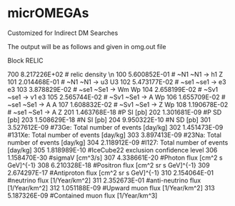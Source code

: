 # micrOMEGAs
Customized for Indirect DM Searches

The output will be as follows and given in omg.out file

Block RELIC

   700   8.217226E+02   # relic density \n
   100   5.600852E-01   # ~N1 ~N1 -> h1 Z
   101   2.014468E-01   # ~N1 ~N1 -> u3 U3
   102   5.473177E-02   # ~se1 ~se1 -> e3 e3
   103   3.878829E-02   # ~se1 ~Se1 -> Wm Wp
   104   2.658199E-02   # ~Sv1 ~se1 -> v1 e3
   105   2.565744E-02   # ~Sv1 ~Se1 -> A Wp
   106   1.655709E-02   # ~se1 ~Se1 -> A A
   107   1.608832E-02   # ~Sv1 ~Se1 -> Z Wp
   108   1.190678E-02   # ~se1 ~Se1 -> A Z
   201   1.463768E-18   #P SI [pb]
   202   1.301681E-09   #P SD [pb]
   203   1.508629E-18   #N SI [pb]
   204   9.950322E-10   #N SD [pb]
   301   3.527612E-09   #73Ge: Total number of events [day/kg]
   302   1.451473E-09   #131Xe: Total number of events [day/kg]
   303   3.897413E-09   #23Na: Total number of events [day/kg]
   304   2.118912E-09   #I127: Total number of events [day/kg]
   305   1.818989E-10   #IceCube22 exclusion confidence level
   306   1.158470E-30   #sigmaV [cm^3/s]
   307   4.338661E-20   #Photon flux [cm^2 s GeV]^{-1}
   308   6.210328E-18   #Positron flux [cm^2 sr s GeV]^{-1}
   309   2.674297E-17   #Antiproton flux [cm^2 sr s GeV]^{-1}
   310   2.154064E-01   #neutrino flux [1/Year/km^2]
   311   2.352673E-01   #anti-neutrino flux [1/Year/km^2]
   312   1.051188E-09   #Upward muon flux [1/Year/km^2]
   313   5.187326E-09   #Contained muon flux [1/Year/km^3]
